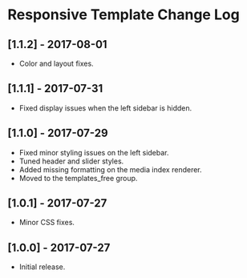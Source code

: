 
# Responsive Template Change Log

## [1.1.2] - 2017-08-01

- Color and layout fixes.

## [1.1.1] - 2017-07-31

- Fixed display issues when the left sidebar is hidden.

## [1.1.0] - 2017-07-29

- Fixed minor styling issues on the left sidebar.
- Tuned header and slider styles.
- Added missing formatting on the media index renderer.
- Moved to the templates_free group.

## [1.0.1] - 2017-07-27

- Minor CSS fixes.

## [1.0.0] - 2017-07-27

- Initial release.
